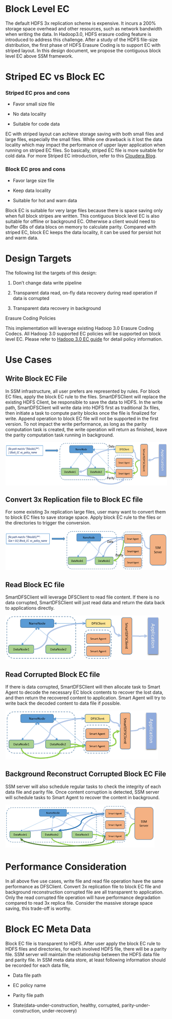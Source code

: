 Block Level EC 
===============

The default HDFS 3x replication scheme is expensive. It incurs a 200%
storage space overhead and other resources, such as network bandwidth
when writing the data. In Hadoop3.0, HDFS erasure coding feature is
introduced to address this challenge. After a study of the HDFS
file-size distribution, the first phase of HDFS Erasure Coding is to
support EC with striped layout. In this design document, we propose the
contiguous block level EC above SSM framework.

Striped EC vs Block EC
======================

### Striped EC pros and cons

-   Favor small size file

-   No data locality

-   Suitable for code data

EC with striped layout can achieve storage saving with both small files
and large files, especially the small files. While one drawback is it
lost the data locality which may impact the performance of upper layer
application when running on striped EC files. So basically, striped EC
file is more suitable for cold data. For more Striped EC introduction,
refer to this [Cloudera
Blog](https://blog.cloudera.com/blog/2015/09/introduction-to-hdfs-erasure-coding-in-apache-hadoop/).

### Block EC pros and cons

-   Favor large size file

-   Keep data locality

-   Suitable for hot and warn data

Block EC is suitable for very large files because there is space saving
only when full block stripes are written. This contiguous block level EC
is also suitable for offline or background EC. Otherwise a client would
need to buffer GBs of data blocs on memory to calculate parity. Compared
with striped EC, block EC keeps the data locality, it can be used for
persist hot and warm data.

Design Targets 
===============

The following list the targets of this design:

1. Don’t change data write pipeline

2. Transparent data read, on-fly data recovery during read operation if
data is corrupted

2. Transparent data recovery in background

Erasure Coding Policies

This implementation will leverage existing Hadoop 3.0 Erasure Coding
Codecs. All Hadoop 3.0 supported EC policies will be supported on block
level EC. Please refer to [Hadoop 3.0 EC
guide](https://hadoop.apache.org/docs/current/hadoop-project-dist/hadoop-hdfs/HDFSErasureCoding.html)
for detail policy information.

Use Cases
=========

Write Block EC File
-------------------

In SSM infrastructure, all user prefers are represented by rules. For
block EC files, apply the block EC rule to the files. SmartDFSClient
will replace the existing HDFS Client, be responsible to save the data
to HDFS. In the write path, SmartDFSClient will write data into HDFS
first as traditional 3x files, then initiate a task to compute parity
blocks once the file is finalized for write. Append operation to block
EC file will not be supported in the first version. To not impact the
write performance, as long as the parity computation task is created,
the write operation will return as finished, leave the parity
computation task running in background.

<img src="./block-ec-write.png" width="624" height="134" />

Convert 3x Replication file to Block EC file
--------------------------------------------

For some existing 3x replication large files, user many want to convert them to block EC files to save storage space. Apply block EC rule to the files or the directories to trigger the conversion. 

<img src="./block-ec-convert.png" width="624" height="125" />

Read Block EC file 
-------------------

SmartDFSClient will leverage DFSClient to read file content. If there is no data
corrupted, SmartDFSClient will just read data and return the data back
to applications directly.

<img src="./block-ec-read.png" width="481" height="139" />

Read Corrupted Block EC file
----------------------------

If there is data corrupted, SmartDFSClient will then allocate task to
Smart Agent to decode the necessary EC block contents to recover the
lost data, and then return the recovered content to application. Smart
Agent will try to write back the decoded content to data file if
possible.

<img src="./block-ec-read-recovery.png" width="475" height="153" />

Background Reconstruct Corrupted Block EC File
----------------------------

SSM server will also schedule regular tasks to check the integrity of each data file and
parity file. Once content corruption is detected, SSM server will
schedule tasks to Smart Agent to recover the content in background.

<img src="./block-ec-recovery-in-background.png" width="465" height="134" />

Performance Consideration
=========================

In all above five use cases, write file and read file operation have the
same performance as DFSClient. Convert 3x replication file to block EC
file and background reconstruction corrupted file are all transparent to
application. Only the read corrupted file operation will have
performance degradation compared to read 3x replica file. Consider the
massive storage space saving, this trade-off is worthy.

Block EC Meta Data
==================

Block EC file is transparent to HDFS. After user apply the block EC rule
to HDFS files and directories, for each involved HDFS file, there will
be a parity file. SSM server will maintain the relationship between the
HDFS data file and parity file. In SSM meta data store, at least
following information should be recorded for each data file,

-   Data file path

-   EC policy name

-   Parity file path

-   State(data-under-construction, healthy, corrupted,
    parity-under-construction, under-recovery)


